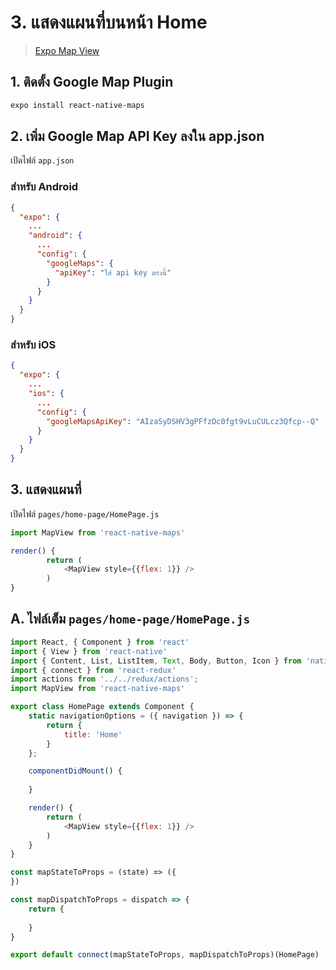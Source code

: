 
# 3. แสดงแผนที่บนหน้า Home 

> [Expo Map View](https://docs.expo.io/versions/latest/sdk/map-view/)

## 1. ติดตั้ง Google Map Plugin 

```bash
expo install react-native-maps
```

## 2. เพิ่ม Google Map API Key ลงใน app.json 

เปิดไฟล์ `app.json`

### สำหรับ Android 

```json
{
  "expo": {
    ...
    "android": {
      ...
      "config": {
        "googleMaps": {
          "apiKey": "ใส่ api key ตรงนี้"
        }
      }
    }
  }
}
```

### สำหรับ iOS 

```json
{
  "expo": {
    ...
    "ios": {
      ...
      "config": {
        "googleMapsApiKey": "AIzaSyDSHV3gPFfzDc0fgt9vLuCULcz3Qfcp--Q"
      }
    }
  }
}
```

## 3. แสดงแผนที่

เปิดไฟล์ `pages/home-page/HomePage.js`

```js
import MapView from 'react-native-maps'

render() {
        return (
            <MapView style={{flex: 1}} />
        )
}

```


## A. ไฟล์เต็ม `pages/home-page/HomePage.js`

```js
import React, { Component } from 'react'
import { View } from 'react-native'
import { Content, List, ListItem, Text, Body, Button, Icon } from 'native-base';
import { connect } from 'react-redux'
import actions from '../../redux/actions';
import MapView from 'react-native-maps'

export class HomePage extends Component {
    static navigationOptions = ({ navigation }) => {
        return {
            title: 'Home'
        }
    };

    componentDidMount() {
       
    }

    render() {
        return (
            <MapView style={{flex: 1}} />
        )
    }
}

const mapStateToProps = (state) => ({
})

const mapDispatchToProps = dispatch => {
    return {
        
    }
}

export default connect(mapStateToProps, mapDispatchToProps)(HomePage)
```